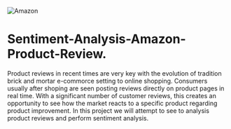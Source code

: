 ![Amazon](https://github.com/cwiredu1/Sentiment-Analysis-of-Amazon-Product-Review/assets/121901813/02a366be-6fff-468f-91bf-32a11e5b7115)
# Sentiment-Analysis-Amazon-Product-Review.
Product reviews in recent times are very key with the evolution of tradition brick and mortar e-commorce setting to online shopping. Consumers usually after shoping are seen posting reviews directly on product pages in real time. With a significant number of customer reviews, this creates an opportunity to see how the market reacts to a specific product regarding product improvement. In this project we will attempt to see to analysis product reviews and perform sentiment analysis.

